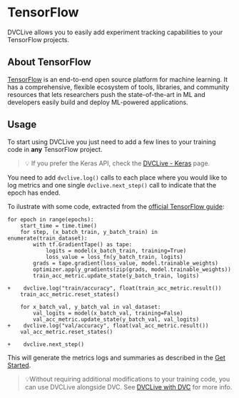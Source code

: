 # TensorFlow

DVCLive allows you to easily add experiment tracking capabilities to your
TensorFlow projects.

## About TensorFlow

[TensorFlow](https://www.tensorflow.org/) is an end-to-end open source platform
for machine learning. It has a comprehensive, flexible ecosystem of tools,
libraries, and community resources that lets researchers push the
state-of-the-art in ML and developers easily build and deploy ML-powered
applications.

## Usage

To start using DVCLive you just need to add a few lines to your training code in
**any** TensorFlow project.

> 💡 If you prefer the Keras API, check the
> [DVCLive - Keras](/docs/dvclive/user-guide/ml-frameworks/keras) page.

You need to add `dvclive.log()` calls to each place where you would like to log
metrics and one single `dvclive.next_step()` call to indicate that the epoch has
ended.

To ilustrate with some code, extracted from the
[official TensorFlow guide](https://www.tensorflow.org/guide/keras/writing_a_training_loop_from_scratch):

```git
for epoch in range(epochs):
    start_time = time.time()
    for step, (x_batch_train, y_batch_train) in enumerate(train_dataset):
        with tf.GradientTape() as tape:
            logits = model(x_batch_train, training=True)
            loss_value = loss_fn(y_batch_train, logits)
        grads = tape.gradient(loss_value, model.trainable_weights)
        optimizer.apply_gradients(zip(grads, model.trainable_weights))
        train_acc_metric.update_state(y_batch_train, logits)

+    dvclive.log("train/accuracy", float(train_acc_metric.result())
    train_acc_metric.reset_states()

    for x_batch_val, y_batch_val in val_dataset:
        val_logits = model(x_batch_val, training=False)
        val_acc_metric.update_state(y_batch_val, val_logits)
+    dvclive.log("val/accuracy", float(val_acc_metric.result())
    val_acc_metric.reset_states()

+    dvclive.next_step()
```

This will generate the metrics logs and summaries as described in the
[Get Started](/docs/dvclive/get-started#outputs).

> 💡Without requiring additional modifications to your training code, you can
> use DVCLive alongside DVC. See
> [DVCLive with DVC](/doc/dvclive/dvclive-with-dvc) for more info.
